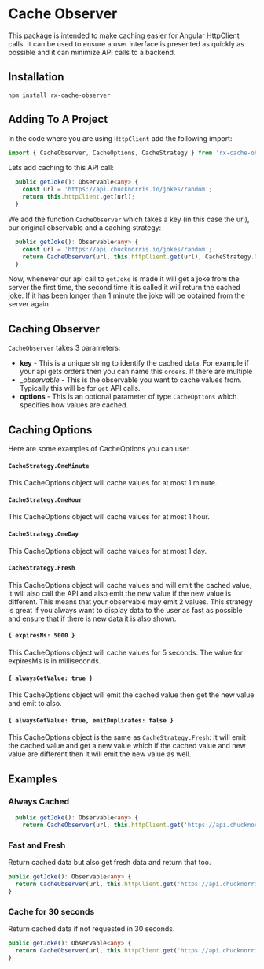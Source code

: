 # Cache Observer
This package is intended to make caching easier for Angular HttpClient calls. It can be used to ensure a user interface is presented as quickly as possible and it can minimize API calls to a backend.

## Installation
`npm install rx-cache-observer`

## Adding To A Project
In the code where you are using `HttpClient` add the following import:

```typescript
import { CacheObserver, CacheOptions, CacheStrategy } from 'rx-cache-observer';`
```

Lets add caching to this API call:
```typescript
  public getJoke(): Observable<any> {
    const url = 'https://api.chucknorris.io/jokes/random';
    return this.httpClient.get(url);
  }
```

We add the function `CacheObserver` which takes a key (in this case the url), our original observable and a caching strategy:
```typescript
  public getJoke(): Observable<any> {
    const url = 'https://api.chucknorris.io/jokes/random';
    return CacheObserver(url, this.httpClient.get(url), CacheStrategy.OneMinute);
  }
  ```

Now, whenever our api call to `getJoke` is made it will get a joke from the server the first time, the second time it is called it will return the cached joke. If it has been longer than 1 minute the joke will be obtained from the server again.

## Caching Observer
`CacheObserver` takes 3 parameters:
- __key__ - This is a unique string to identify the cached data. For example if your api gets orders then you can name this `orders`. If there are multiple
- __observable_ - This is the observable you want to cache values from. Typically this will be for `get` API calls.
- __options__ - This is an optional parameter of type `CacheOptions` which specifies how values are cached.

## Caching Options
Here are some examples of CacheOptions you can use:

#### `CacheStrategy.OneMinute`
This CacheOptions object will cache values for at most 1 minute.

#### `CacheStrategy.OneHour`
This CacheOptions object will cache values for at most 1 hour.

#### `CacheStrategy.OneDay`
This CacheOptions object will cache values for at most 1 day.

#### `CacheStrategy.Fresh`
This CacheOptions object will cache values and will emit the cached value, it will also call the API and also emit the new value if the new value is different. This means that your observable may emit 2 values. This strategy is great if you always want to display data to the user as fast as possible and ensure that if there is new data it is also shown.

#### `{ expiresMs: 5000 }`
This CacheOptions object will cache values for 5 seconds. The value for expiresMs is in milliseconds.

#### `{ alwaysGetValue: true }`
This CacheOptions object will emit the cached value then get the new value and emit to also.

#### `{ alwaysGetValue: true, emitDuplicates: false }`
This CacheOptions object is the same as `CacheStrategy.Fresh`: It will emit the cached value and get a new value which if the cached value and new value are different then it will emit the new value as well.

## Examples
### Always Cached
```typescript
  public getJoke(): Observable<any> {
    return CacheObserver(url, this.httpClient.get('https://api.chucknorris.io/jokes/random')}
  ```

### Fast and Fresh
Return cached data but also get fresh data and return that too.
  ```typescript
  public getJoke(): Observable<any> {
    return CacheObserver(url, this.httpClient.get('https://api.chucknorris.io/jokes/random'), { alwaysGetValue: true });
  }
  ```

### Cache for 30 seconds
Return cached data if not requested in 30 seconds.
  ```typescript
  public getJoke(): Observable<any> {
    return CacheObserver(url, this.httpClient.get('https://api.chucknorris.io/jokes/random'), { expiresMs: 30000 });
  }
  ```